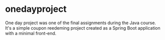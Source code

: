 # onedayproject

One day project was one of the final assignments during the Java course. It's a simple coupon reedeming project created as a Spring Boot application with a minimal front-end.
